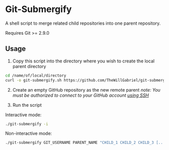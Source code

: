 # Git-Submergify

A shell script to merge related child repositories into one parent repository.

Requires Git >= 2.9.0

## Usage

1. Copy this script into the directory where you wish to create the local parent directory

```bash
cd /name/of/local/directory
curl -o git-submergify.sh https://github.com/TheWillGabriel/git-submergify/raw/master/git-submergify.sh
```

2. Create an empty GitHub repository as the new remote parent _note: You must be authorized to connect to your GitHub account [using SSH](https://help.github.com/en/github/authenticating-to-github/connecting-to-github-with-ssh)_

3. Run the script

Interactive mode:

```bash
./git-submergify -i
```

Non-interactive mode:

```bash
./git-submergify GIT_USERNAME PARENT_NAME "CHILD_1 CHILD_2 CHILD_3 [...]"
```
